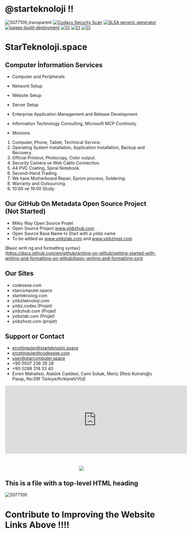# @starteknoloji  !!
![5077109_transparent](https://user-images.githubusercontent.com/93947784/187872518-57fd90bd-6821-4e59-8dcb-6f2ecebcb906.png)
[![Codacy Security Scan](https://github.com/StarTeknoloji/Web-Sitesi/actions/workflows/codacy.yml/badge.svg)](https://github.com/StarTeknoloji/Web-Sitesi/actions/workflows/codacy.yml)
[![SLSA generic generator](https://github.com/StarTeknoloji/Web-Sitesi/actions/workflows/generator-generic-ossf-slsa3-publish.yml/badge.svg)](https://github.com/StarTeknoloji/Web-Sitesi/actions/workflows/generator-generic-ossf-slsa3-publish.yml)
[![pages-build-deployment](https://github.com/StarTeknoloji/Web-Sitesi/actions/workflows/pages/pages-build-deployment/badge.svg)](https://github.com/StarTeknoloji/Web-Sitesi/actions/workflows/pages/pages-build-deployment)
[![CI](https://github.com/StarTeknoloji/Web-Sitesi/actions/workflows/main.yml/badge.svg)](https://github.com/StarTeknoloji/Web-Sitesi/actions/workflows/main.yml)
[![CI](https://github.com/StarTeknoloji/Web-Sitesi/actions/workflows/starteknoloji.yml/badge.svg)](https://github.com/StarTeknoloji/Web-Sitesi/actions/workflows/starteknoloji.yml)
[![CI](https://github.com/StarTeknoloji/Web-Sitesi/actions/workflows/blank.yml/badge.svg)](https://github.com/StarTeknoloji/Web-Sitesi/actions/workflows/blank.yml)
# StarTeknoloji.space
## Computer İnformation Services     
-  Computer and Peripherals
-  Network Setup
-  Website Setup 
-  Server Setup
-  Enterprise Application Management and Release Development             
-  Information Technology Consulting, Microsoft MCP Continuity


 


    
- Missions    
1. Computer, Phone, Tablet, Technical Service.
2. Operating System Installation, Application Installation, Backup and Recovery.
3. Official Printout, Photocopy, Color output. 
4. Security Camera ve Web Cablo  Connection.
5. A4 PVC Coating, Spiral Notebook.
6. Second-Hand Trading.
7. We have Motherboard Repair, Eprom process, Soldering.
8. Warranty and Outsourcing.
9. 10:00 ve 19:00 Study.

## Our GitHub On Metadata Open Source Project (Not Started)          
- Milky Way Open Source Projet
- Open Source Project www.yıldızhub.com 
- Open Source Base Name to Start with a yıldız name
- To be added as www.yıldızlab.com and www.yıldızhost.com
  
[Basic writi  ng and formatting syntax](https://docs.github.com/en/github/writing-on-github/getting-started-with-writing-and-formatting-on-github/basic-writing-and-formatting-synt                   
## Our Sites 
- codesexe.com     
- starcomputer.space 
- starteknolog.com
- yıldızteknoloji.com
- yıldız.codes (Projet) 
- yıldızhub.com (Projet)
- yıldızlab.com (Projet)
- yıldızhost.com (projet)
## Support or Contact
- ercetinguler@starteknoloji.space    
- ercetinguler@codesexe.com
- user@starcomputer.space
- +90 0507 236 39 28    
- +90 0288 318 33 40 
- Evren Mahallesi, Atatürk Caddesi, Cami Sokak, Meriç Sİtesi Kutraloğlu Pasajı, No:09f Türkiye/Kırklareli/VİzE     
<iframe src="https://github.com/sponsors/StarTeknoloji/card" title="Sponsor StarTeknoloji" height="225" width="600" style="border: 0;"></iframe>

<h1 align="center"><img src="https://placekitten.com/300/150"/></h1>

## This is a file with a top-level HTML heading

![5077109](https://user-images.githubusercontent.com/93947784/185945676-6079821b-9ee0-4fd6-a3bb-6c91a0a79e6e.png) 
# Contribute to Improving the Website Links Above !!!! 
